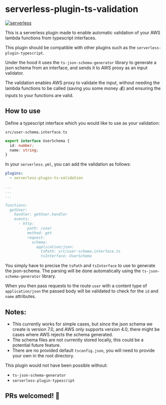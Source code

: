 # serverless-plugin-ts-validation

[![serverless](http://public.serverless.com/badges/v3.svg)](http://www.serverless.com)

This is a serverless plugin made to enable automatic validation of your AWS lambda functions from typescript interfaces.

This plugin should be compatible with other plugins such as the `serverless-plugin-typescript`.

Under the hood it uses the `ts-json-schema-generator` library to generate a json schema from an interface, and sends it to AWS proxy as an input validator.

The validation enables AWS proxy to validate the input, without needing the lambda functions to be called (saving you some money 💰) and ensuring the inputs to your functions are valid.

## How to use

Define a typescript interface which you would like to use as your validation:

`src/user-schema.interface.ts`
```ts
export interface UserSchema {
  id: number;
  name: string;
}
```

In your `serverless.yml`, you can add the validation as follows:

```yml
plugins:
  - serverless-plugin-ts-validation

...
...
...

functions:
  getUser:
    handler: getUser.handler
    events:
      - http:
          path: /user
          method: get
          request:
            schema:
              application/json:
                tsPath: src/user-schema.interface.ts
                tsInterface: UserSchema
```

You simply have to precise the `tsPath` and `tsInterface` to use to generate the json-schema. The parsing will be done automatically using the `ts-json-schema-generator` library. 

When you then pass requests to the route `user` with a content type of `application/json` the passed body will be validated to check for the `id` and `name` attributes.

## Notes:

- This currently works for simple cases, but since the json schema we create is version 7.0, and AWS only supports version 4.0, there might be cases where AWS rejects the schema generated.
- The schema files are not currently stored locally, this could be a potential future feature.
- There are no provided default `tsconfig.json`, you will need to provide your own in the root directory.

This plugin would not have been possible without:

- `ts-json-schema-generator`
- `serverless-plugin-typescript`

## PRs welcomed! 🙂
